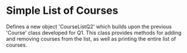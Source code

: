# Simple List of Courses
Defines a new object 'CourseListQ2' which builds upon the previous 'Course' class developed for Q1. This class provides methods for adding and removing courses from the list, as well as printing the entire list of courses.